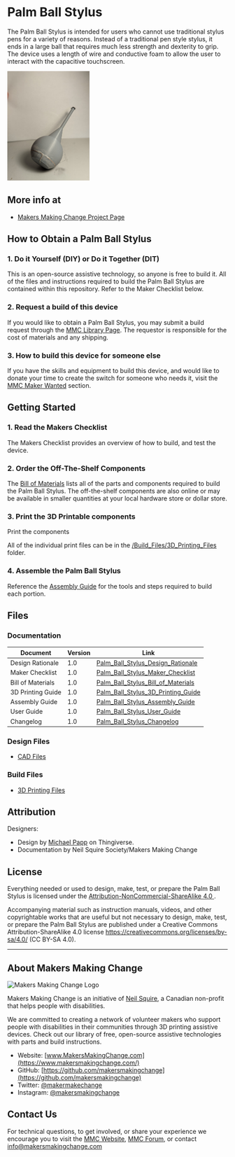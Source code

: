 # Palm Ball Stylus
The Palm Ball Stylus is intended for users who cannot use traditional stylus pens for a variety of reasons. Instead of a traditional pen style stylus, it ends in a large ball that requires much less strength and dexterity to grip. The device uses a length of wire and conductive foam to allow the user to interact with the capacitive touchscreen. 

<img src="Photos/Palm-Ball-Stylus.jpg" height="250" alt="Picture of Palm Ball Stylus.">

## More info at
- [Makers Making Change Project Page](https://makersmakingchange.com/project/palm-ball-stylus/)


## How to Obtain a Palm Ball Stylus
### 1. Do it Yourself (DIY) or Do it Together (DIT)

This is an open-source assistive technology, so anyone is free to build it. All of the files and instructions required to build the Palm Ball Stylus are contained within this repository. Refer to the Maker Checklist below.

### 2. Request a build of this device

If you would like to obtain a Palm Ball Stylus, you may submit a build request through the [MMC Library Page](https://makersmakingchange.com/project/palm-ball-stylus/). The requestor is responsible for the cost of materials and any shipping.

### 3. How to build this device for someone else

If you have the skills and equipment to build this device, and would like to donate your time to create the switch for someone who needs it, visit the [MMC Maker Wanted](https://makersmakingchange.com/maker-wanted/) section.


## Getting Started

### 1. Read the Makers Checklist

The Makers Checklist provides an overview of how to build, and test the device.

### 2. Order the Off-The-Shelf Components

The [Bill of Materials](/Documentation/Palm_Ball_Stylus_BOM_V1.0.xlsx) lists all of the parts and components required to build the Palm Ball Stylus. The off-the-shelf components are also online or may be available in smaller quantities at your local hardware store or dollar store.


### 3. Print the 3D Printable components

Print the components

All of the individual print files can be in the [/Build_Files/3D_Printing_Files](/Build_Files/3D_Printing_Files/) folder.

### 4. Assemble the Palm Ball Stylus

Reference the [Assembly Guide](/Documentation/Palm_Ball_Stylus_Assembly_Guide_V1.0.pdf) for the tools and steps required to build each portion.

## Files
### Documentation
| Document             | Version | Link |
|----------------------|---------|------|
| Design Rationale     | 1.0     | [Palm_Ball_Stylus_Design_Rationale](/Documentation/Palm_Ball_Stylus_Design_Rationale_V1.0.pdf)     |
| Maker Checklist      | 1.0     | [Palm_Ball_Stylus_Maker_Checklist](/Documentation/Palm_Ball_Stylus_Maker_Checklist_V1.0.pdf)     |
| Bill of Materials    | 1.0     | [Palm_Ball_Stylus_Bill_of_Materials](/Documentation/Palm_Ball_Stylus_BOM_V1.0.xlsx)     |
| 3D Printing Guide    | 1.0     | [Palm_Ball_Stylus_3D_Printing_Guide](/Documentation/Palm_Ball_Stylus_3D_Printing_Guide_V1.0.pdf)     |
| Assembly Guide       | 1.0     | [Palm_Ball_Stylus_Assembly_Guide](/Documentation/Palm_Ball_Stylus_Assembly_Guide_V1.0.pdf)     |
| User Guide           | 1.0     | [Palm_Ball_Stylus_User_Guide](/Documentation/Palm_Ball_Stylus_User_Guide_V1.0.pdf)    |
| Changelog            | 1.0     | [Palm_Ball_Stylus_Changelog](/Documentation/Palm_Ball_Stylus_Changelog_V1.0.pdf)     |

### Design Files
 - [CAD Files](/Design_Files)

### Build Files
 - [3D Printing Files](/Build_Files/3D_Printing_Files)

## Attribution
Designers:
 - Design by [Michael Papp](https://www.thingiverse.com/accesswoodworx/designs) on Thingiverse.
 - Documentation by Neil Squire Society/Makers Making Change



## License
Everything needed or used to design, make, test, or prepare the Palm Ball Stylus is licensed under the [Attribution-NonCommercial-ShareAlike 4.0 ](https://creativecommons.org/licenses/by-nc-sa/4.0/).

Accompanying material such as instruction manuals, videos, and other copyrightable works that are useful but not necessary to design, make, test, or prepare the Palm Ball Stylus are published under a Creative Commons Attribution-ShareAlike 4.0 license https://creativecommons.org/licenses/by-sa/4.0/ (CC BY-SA 4.0).


----

<!-- ABOUT MMC START -->
## About Makers Making Change
<img src="https://www.makersmakingchange.com/wp-content/uploads/logo/mmc_logo.svg" width="500" alt="Makers Making Change Logo">

Makers Making Change is an initiative of [Neil Squire](https://www.neilsquire.ca/), a Canadian non-profit that helps people with disabilities.

We are committed to creating a network of volunteer makers who support people with disabilities in their communities through 3D printing assistive devices. Check out our library of free, open-source assistive technologies with parts and build instructions.

 - Website: [www.MakersMakingChange.com](https://www.makersmakingchange.com/)
 - GitHub: [https://github.com/makersmakingchange](https://github.com/makersmakingchange)
 - Twitter: [@makermakechange](https://twitter.com/makermakechange)
 - Instagram: [@makersmakingchange](https://www.instagram.com/makersmakingchange)



## Contact Us
For technical questions, to get involved, or share your experience we encourage you to visit the [MMC Website](https://www.makersmakingchange.com/), [MMC Forum](https://makersmakingchange.com/forum), or contact info@makersmakingchange.com
<!-- ABOUT MMC END -->
